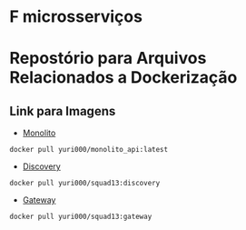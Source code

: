 # F microsserviços

# Repostório para Arquivos Relacionados a Dockerização

## Link para Imagens

- [Monolito](https://hub.docker.com/repository/docker/yuri000/monolito_api/general)
```
docker pull yuri000/monolito_api:latest
```

- [Discovery](https://hub.docker.com/repository/docker/yuri000/squad-13/tags/discovery/sha256:d8c410a3c07b2ac50e071e49b8a239aa660da86315396efd0c5635c1b7824cd4)
```
docker pull yuri000/squad13:discovery
```

- [Gateway](https://hub.docker.com/repository/docker/yuri000/squad-13/tags/gateway/sha256:2c7535eff6ddf7b5785fdb4a1d867fef771d7e8a8857ddc7e0f59dedb4a83bbe)
```
docker pull yuri000/squad13:gateway
```